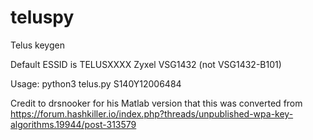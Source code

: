 # teluspy
Telus keygen

Default ESSID is TELUSXXXX
Zyxel VSG1432 (not VSG1432-B101)

Usage: python3 telus.py S140Y12006484

Credit to drsnooker for his Matlab version that this was converted from https://forum.hashkiller.io/index.php?threads/unpublished-wpa-key-algorithms.19944/post-313579

